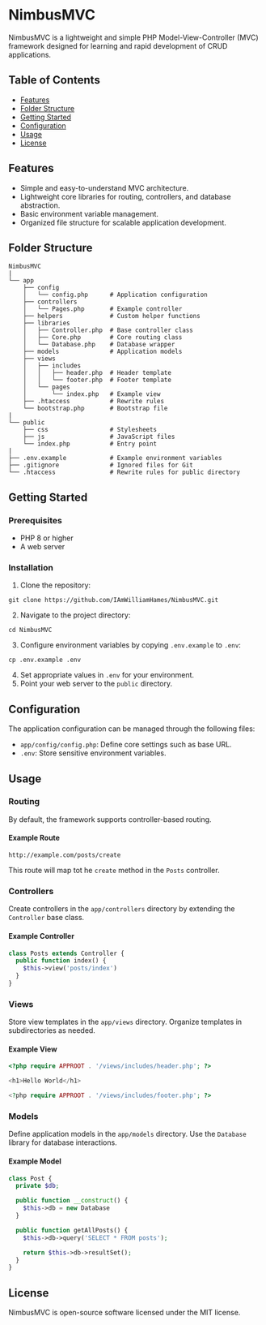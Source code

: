 # NimbusMVC

NimbusMVC is a lightweight and simple PHP Model-View-Controller (MVC) framework designed for learning and rapid development of CRUD applications.

## Table of Contents

- [Features](#features)
- [Folder Structure](#folder-structure)
- [Getting Started](#getting-started)
- [Configuration](#configuration)
- [Usage](#usage)
- [License](#license)

## Features

- Simple and easy-to-understand MVC architecture.
- Lightweight core libraries for routing, controllers, and database abstraction.
- Basic environment variable management.
- Organized file structure for scalable application development.

## Folder Structure

```
NimbusMVC
|
└── app
    ├── config
    │   └── config.php      # Application configuration
    ├── controllers
    │   └── Pages.php       # Example controller
    ├── helpers             # Custom helper functions
    ├── libraries
    │   ├── Controller.php  # Base controller class
    │   ├── Core.php        # Core routing class
    │   └── Database.php    # Database wrapper
    ├── models              # Application models
    ├── views
    │   ├── includes
    │   │   ├── header.php  # Header template
    │   │   └── footer.php  # Footer template
    │   └── pages
    │       └── index.php   # Example view
    ├── .htaccess           # Rewrite rules
    └── bootstrap.php       # Bootstrap file
|
└── public
    ├── css                 # Stylesheets
    ├── js                  # JavaScript files
    └── index.php           # Entry point
|
├── .env.example            # Example environment variables
├── .gitignore              # Ignored files for Git
└── .htaccess               # Rewrite rules for public directory
```

## Getting Started

### Prerequisites

- PHP 8 or higher
- A web server

### Installation

1. Clone the repository:

```
git clone https://github.com/IAmWilliamHames/NimbusMVC.git
```

2. Navigate to the project directory:

```
cd NimbusMVC
```

3. Configure environment variables by copying `.env.example` to `.env`:

```
cp .env.example .env
```

4. Set appropriate values in `.env` for your environment.
5. Point your web server to the `public` directory.

## Configuration

The application configuration can be managed through the following files:

- `app/config/config.php`: Define core settings such as base URL.
- `.env`: Store sensitive environment variables.

## Usage

### Routing

By default, the framework supports controller-based routing.

#### Example Route

```
http://example.com/posts/create
```

This route will map tot he `create` method in the `Posts` controller.

### Controllers

Create controllers in the `app/controllers` directory by extending the `Controller` base class.

#### Example Controller

```php
class Posts extends Controller {
  public function index() {
    $this->view('posts/index')
  }
}
```

### Views

Store view templates in the `app/views` directory. Organize templates in subdirectories as needed.

#### Example View

```php
<?php require APPROOT . '/views/includes/header.php'; ?>

<h1>Hello World</h1>

<?php require APPROOT . '/views/includes/footer.php'; ?>
```

### Models

Define application models in the `app/models` directory. Use the `Database` library for database interactions.

#### Example Model

```php
class Post {
  private $db;

  public function __construct() {
    $this->db = new Database
  }

  public function getAllPosts() {
    $this->db->query('SELECT * FROM posts');

    return $this->db->resultSet();
  }
}
```

## License

NimbusMVC is open-source software licensed under the MIT license.
